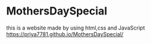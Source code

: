 # MothersDaySpecial
this is a website made by using html,css and JavaScript
https://priya7781.github.io/MothersDaySpecial/

